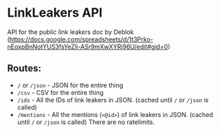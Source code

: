 # LinkLeakers API
API for the public link leakers doc by Deblok
(https://docs.google.com/spreadsheets/d/1t3Prko-nEoxpBnNotYUS3fsYeZli-ASr9mXwXYRj96U/edit#gid=0)

## Routes:
* `/` or `/json` - JSON for the entire thing
* `/csv` - CSV for the entire thing
* `/ids` - All the IDs of link leakers in JSON.  (cached until `/` or `/json` is called)
* `/mentions` - All the mentions (`<@id>`) of link leakers in JSON. (cached until `/` or `/json` is called)
There are no ratelimits. 
